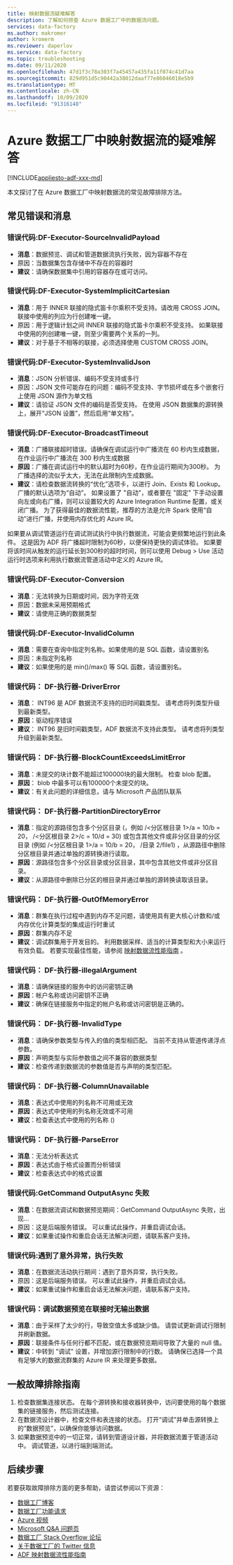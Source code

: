 ```yaml
---
title: 映射数据流疑难解答
description: 了解如何排查 Azure 数据工厂中的数据流问题。
services: data-factory
ms.author: makromer
author: kromerm
ms.reviewer: daperlov
ms.service: data-factory
ms.topic: troubleshooting
ms.date: 09/11/2020
ms.openlocfilehash: 47d1f3c78a303f7a45457a435fa11f074c41d7aa
ms.sourcegitcommit: 829d951d5c90442a38012daaf77e86046018e5b9
ms.translationtype: MT
ms.contentlocale: zh-CN
ms.lasthandoff: 10/09/2020
ms.locfileid: "91316148"
---
```

# <a name="troubleshoot-mapping-data-flows-in-azure-data-factory"></a>Azure 数据工厂中映射数据流的疑难解答

[!INCLUDE[appliesto-adf-xxx-md](includes/appliesto-adf-xxx-md.md)]

本文探讨了在 Azure 数据工厂中映射数据流的常见故障排除方法。

## <a name="common-errors-and-messages"></a>常见错误和消息

### <a name="error-code-df-executor-sourceinvalidpayload"></a>错误代码:DF-Executor-SourceInvalidPayload
- **消息**：数据预览、调试和管道数据流执行失败，因为容器不存在
- 原因：当数据集包含存储中不存在的容器时
- **建议**：请确保数据集中引用的容器存在或可访问。

### <a name="error-code-df-executor-systemimplicitcartesian"></a>错误代码:DF-Executor-SystemImplicitCartesian

- **消息**：用于 INNER 联接的隐式笛卡尔乘积不受支持。请改用 CROSS JOIN。 联接中使用的列应为行创建唯一键。
- 原因：用于逻辑计划之间 INNER 联接的隐式笛卡尔乘积不受支持。 如果联接中使用的列创建唯一键，则至少需要两个关系的一列。
- **建议**：对于基于不相等的联接，必须选择使用 CUSTOM CROSS JOIN。

### <a name="error-code-df-executor-systeminvalidjson"></a>错误代码:DF-Executor-SystemInvalidJson

- **消息**：JSON 分析错误、编码不受支持或多行
- 原因：JSON 文件可能存在的问题：编码不受支持、字节损坏或在多个嵌套行上使用 JSON 源作为单文档
- **建议**：请验证 JSON 文件的编码是否受支持。 在使用 JSON 数据集的源转换上，展开“JSON 设置”，然后启用“单文档”。
 
### <a name="error-code-df-executor-broadcasttimeout"></a>错误代码:DF-Executor-BroadcastTimeout

- **消息**：广播联接超时错误。请确保在调试运行中广播流在 60 秒内生成数据，在作业运行中广播流在 300 秒内生成数据
- **原因**：广播在调试运行中的默认超时为60秒，在作业运行期间为300秒。 为广播选择的流似乎太大，无法在此限制内生成数据。
- **建议**：请检查数据流转换的“优化”选项卡，以进行 Join、Exists 和 Lookup。 广播的默认选项为“自动”。 如果设置了 "自动"，或者要在 "固定" 下手动设置向左或向右广播，则可以设置较大的 Azure Integration Runtime 配置，或关闭广播。 为了获得最佳的数据流性能，推荐的方法是允许 Spark 使用“自动”进行广播，并使用内存优化的 Azure IR。

如果要从调试管道运行在调试测试执行中执行数据流，可能会更频繁地运行到此条件。 这是因为 ADF 将广播超时限制为60秒，以便保持更快的调试体验。 如果要将该时间从触发的运行延长到300秒的超时时间，则可以使用 Debug > Use 活动运行时选项来利用执行数据流管道活动中定义的 Azure IR。

### <a name="error-code-df-executor-conversion"></a>错误代码:DF-Executor-Conversion

- **消息**：无法转换为日期或时间，因为字符无效
- 原因：数据未采用预期格式
- **建议**：请使用正确的数据类型

### <a name="error-code-df-executor-invalidcolumn"></a>错误代码:DF-Executor-InvalidColumn

- **消息**：需要在查询中指定列名称。如果使用的是 SQL 函数，请设置别名
- 原因：未指定列名称
- **建议**：如果使用的是 min()/max() 等 SQL 函数，请设置别名。

 ### <a name="error-code-df-executor-drivererror"></a>错误代码： DF-执行器-DriverError
- **消息**： INT96 是 ADF 数据流不支持的旧时间戳类型。 请考虑将列类型升级到最新类型。
- **原因**：驱动程序错误
- **建议**： INT96 是旧时间戳类型，ADF 数据流不支持此类型。 请考虑将列类型升级到最新类型。

 ### <a name="error-code-df-executor-blockcountexceedslimiterror"></a>错误代码： DF-执行器-BlockCountExceedsLimitError
- **消息**：未提交的块计数不能超过100000块的最大限制。 检查 blob 配置。
- **原因**： blob 中最多可以有100000个未提交的块。
- **建议**：有关此问题的详细信息，请与 Microsoft 产品团队联系

 ### <a name="error-code-df-executor-partitiondirectoryerror"></a>错误代码： DF-执行器-PartitionDirectoryError
- **消息**：指定的源路径包含多个分区目录 (，例如 <Source Path> /<分区根目录 1>/a = 10/b = 20， <Source Path> /<分区根目录 2>/c = 10/d = 30) 或包含其他文件或非分区目录的分区目录 (例如 <Source Path> /<分区根目录 1>/a = 10/b = 20， <Source Path> /目录 2/file1) ，从源路径中删除分区根目录并通过单独的源转换进行读取。
- **原因**：源路径包含多个分区目录或分区目录，其中包含其他文件或非分区目录。
- **建议**：从源路径中删除已分区的根目录并通过单独的源转换读取该目录。

 ### <a name="error-code-df-executor-outofmemoryerror"></a>错误代码： DF-执行器-OutOfMemoryError
- **消息**：群集在执行过程中遇到内存不足问题，请使用具有更大核心计数和/或内存优化计算类型的集成运行时重试
- **原因**：群集内存不足
- **建议**：调试群集用于开发目的。 利用数据采样、适当的计算类型和大小来运行有效负载。 若要实现最佳性能，请参阅 [映射数据流性能指南](concepts-data-flow-performance.md) 。

 ### <a name="error-code-df-executor-illegalargument"></a>错误代码： DF-执行器-illegalArgument
- **消息**：请确保链接的服务中的访问密钥正确
- **原因**：帐户名称或访问密钥不正确
- **建议**：确保在链接服务中指定的帐户名称或访问密钥是正确的。 

 ### <a name="error-code-df-executor-invalidtype"></a>错误代码： DF-执行器-InvalidType
- **消息**：请确保参数类型与传入的值的类型相匹配。 当前不支持从管道传递浮点参数。
- **原因**：声明类型与实际参数值之间不兼容的数据类型
- **建议**：检查传递到数据流的参数值是否与声明的类型匹配。

 ### <a name="error-code-df-executor-columnunavailable"></a>错误代码： DF-执行器-ColumnUnavailable
- **消息**：表达式中使用的列名称不可用或无效
- **原因**：表达式中使用的列名称无效或不可用
- **建议**：检查表达式中使用的列名称 () 

 ### <a name="error-code-df-executor-parseerror"></a>错误代码： DF-执行器-ParseError
- **消息**：无法分析表达式
- **原因**：表达式由于格式设置而分析错误
- **建议**：检查表达式中的格式设置

### <a name="error-code-getcommand-outputasync-failed"></a>错误代码:GetCommand OutputAsync 失败

- **消息**：在数据流调试和数据预览期间：GetCommand OutputAsync 失败，出现...
- 原因：这是后端服务错误。 可以重试此操作，并重启调试会话。
- **建议**：如果重试操作和重启会话无法解决问题，请联系客户支持。

### <a name="error-code-hit-unexpected-exception-and-execution-failed"></a>错误代码:遇到了意外异常，执行失败

- **消息**：在数据流活动执行期间：遇到了意外异常，执行失败。
- 原因：这是后端服务错误。 可以重试此操作，并重启调试会话。
- **建议**：如果重试操作和重启会话无法解决问题，请联系客户支持。

### <a name="error-code-debug-data-preview-no-output-data-on-join"></a>错误代码：调试数据预览在联接时无输出数据

- **消息**：由于采样了太少的行，导致空值太多或缺少值。 请尝试更新调试行限制并刷新数据。
- **原因**：联接条件与任何行都不匹配，或在数据预览期间导致了大量的 null 值。
- **建议**：中转到 "调试" 设置，并增加源行限制中的行数。 请确保已选择一个具有足够大的数据流群集的 Azure IR 来处理更多数据。


## <a name="general-troubleshooting-guidance"></a>一般故障排除指南

1. 检查数据集连接状态。 在每个源转换和接收器转换中，访问要使用的每个数据集的链接服务，然后测试连接。
1. 在数据流设计器中，检查文件和表连接的状态。 打开“调试”并单击源转换上的“数据预览”，以确保你能够访问数据。
1. 如果数据预览中的一切正常，请转到管道设计器，并将数据流置于管道活动中。 调试管道，以进行端到端测试。

## <a name="next-steps"></a>后续步骤

若要获取故障排除方面的更多帮助，请尝试参阅以下资源：
*  [数据工厂博客](https://techcommunity.microsoft.com/t5/azure-data-factory/bg-p/AzureDataFactoryBlog)
*  [数据工厂功能请求](https://feedback.azure.com/forums/270578-data-factory)
*  [Azure 视频](https://www.youtube.com/channel/UC2S0k7NeLcEm5_IhHUwpN0g/videos)
*  [Microsoft Q&A 问题页](https://docs.microsoft.com/answers/topics/azure-data-factory.html)
*  [数据工厂 Stack Overflow 论坛](https://stackoverflow.com/questions/tagged/azure-data-factory)
*  [关于数据工厂的 Twitter 信息](https://twitter.com/hashtag/DataFactory)
*  [ADF 映射数据流性能指南](concepts-data-flow-performance.md)
